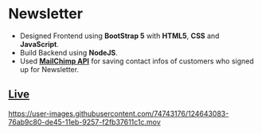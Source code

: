 # Newsletter
* Designed Frontend using **BootStrap 5** with **HTML5**, **CSS** and **JavaScript**.
* Build Backend using **NodeJS**.
* Used **[MailChimp API](https://mailchimp.com/)** for saving contact infos of customers who signed up for Newsletter.

## [Live](https://intense-crag-44957.herokuapp.com/)


https://user-images.githubusercontent.com/74743176/124643083-76ab9c80-de45-11eb-9257-f2fb37611c1c.mov

